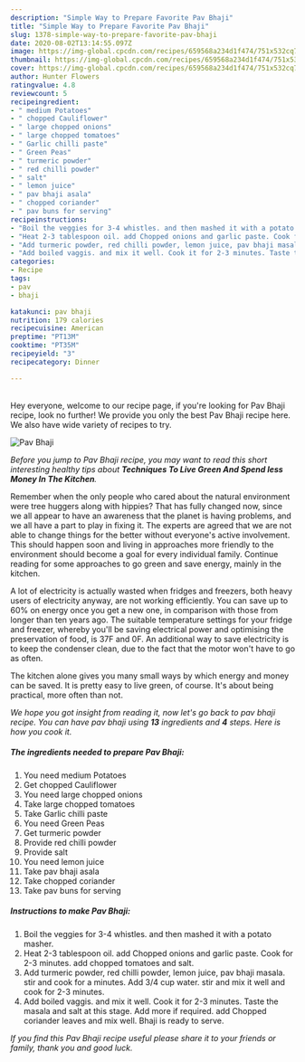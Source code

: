 ```yaml
---
description: "Simple Way to Prepare Favorite Pav Bhaji"
title: "Simple Way to Prepare Favorite Pav Bhaji"
slug: 1378-simple-way-to-prepare-favorite-pav-bhaji
date: 2020-08-02T13:14:55.097Z
image: https://img-global.cpcdn.com/recipes/659568a234d1f474/751x532cq70/pav-bhaji-recipe-main-photo.jpg
thumbnail: https://img-global.cpcdn.com/recipes/659568a234d1f474/751x532cq70/pav-bhaji-recipe-main-photo.jpg
cover: https://img-global.cpcdn.com/recipes/659568a234d1f474/751x532cq70/pav-bhaji-recipe-main-photo.jpg
author: Hunter Flowers
ratingvalue: 4.8
reviewcount: 5
recipeingredient:
- " medium Potatoes"
- " chopped Cauliflower"
- " large chopped onions"
- " large chopped tomatoes"
- " Garlic chilli paste"
- " Green Peas"
- " turmeric powder"
- " red chilli powder"
- " salt"
- " lemon juice"
- " pav bhaji asala"
- " chopped coriander"
- " pav buns for serving"
recipeinstructions:
- "Boil the veggies for 3-4 whistles. and then mashed it with a potato masher."
- "Heat 2-3 tablespoon oil. add Chopped onions and garlic paste. Cook for 2-3 minutes. add chopped tomatoes and salt."
- "Add turmeric powder, red chilli powder, lemon juice, pav bhaji masala. stir and cook for a minutes. Add 3/4 cup water. stir and mix it well and cook for 2-3 minutes."
- "Add boiled vaggis. and mix it well. Cook it for 2-3 minutes. Taste the masala and salt at this stage. Add more if required. add Chopped coriander leaves and mix well. Bhaji is ready to serve."
categories:
- Recipe
tags:
- pav
- bhaji

katakunci: pav bhaji 
nutrition: 179 calories
recipecuisine: American
preptime: "PT13M"
cooktime: "PT35M"
recipeyield: "3"
recipecategory: Dinner

---
```

<br>
Hey everyone, welcome to our recipe page, if you're looking for Pav Bhaji recipe, look no further! We provide you only the best Pav Bhaji recipe here. We also have wide variety of recipes to try.
<br>


![Pav Bhaji](https://img-global.cpcdn.com/recipes/659568a234d1f474/751x532cq70/pav-bhaji-recipe-main-photo.jpg)

<i>Before you jump to Pav Bhaji recipe, you may want to read this short interesting healthy tips about 
<strong>Techniques To Live Green And Spend less Money In The Kitchen</strong>.</i>
</br>

Remember when the only people who cared about the natural environment were tree huggers along with hippies? That has fully changed now, since we all appear to have an awareness that the planet is having problems, and we all have a part to play in fixing it. The experts are agreed that we are not able to change things for the better without everyone's active involvement. This should happen soon and living in approaches more friendly to the environment should become a goal for every individual family. Continue reading for some approaches to go green and save energy, mainly in the kitchen.

A lot of electricity is actually wasted when fridges and freezers, both heavy users of electricity anyway, are not working efficiently. You can save up to 60% on energy once you get a new one, in comparison with those from longer than ten years ago. The suitable temperature settings for your fridge and freezer, whereby you'll be saving electrical power and optimising the preservation of food, is 37F and 0F. An additional way to save electricity is to keep the condenser clean, due to the fact that the motor won't have to go as often.

The kitchen alone gives you many small ways by which energy and money can be saved. It is pretty easy to live green, of course. It's about being practical, more often than not.


<i>We hope you got insight from reading it, now let's go back to pav bhaji recipe. You can have pav bhaji using <strong>13</strong> ingredients and <strong>4</strong> steps. Here is how you cook it.
</i>

##### The ingredients needed to prepare Pav Bhaji:

1. You need  medium Potatoes
1. Get  chopped Cauliflower
1. You need  large chopped onions
1. Take  large chopped tomatoes
1. Take  Garlic chilli paste
1. You need  Green Peas
1. Get  turmeric powder
1. Provide  red chilli powder
1. Provide  salt
1. You need  lemon juice
1. Take  pav bhaji asala
1. Take  chopped coriander
1. Take  pav buns for serving


##### Instructions to make Pav Bhaji:

1. Boil the veggies for 3-4 whistles. and then mashed it with a potato masher.
1. Heat 2-3 tablespoon oil. add Chopped onions and garlic paste. Cook for 2-3 minutes. add chopped tomatoes and salt.
1. Add turmeric powder, red chilli powder, lemon juice, pav bhaji masala. stir and cook for a minutes. Add 3/4 cup water. stir and mix it well and cook for 2-3 minutes.
1. Add boiled vaggis. and mix it well. Cook it for 2-3 minutes. Taste the masala and salt at this stage. Add more if required. add Chopped coriander leaves and mix well. Bhaji is ready to serve.


<i>If you find this Pav Bhaji recipe useful please share it to your friends or family, thank you and good luck.</i>
